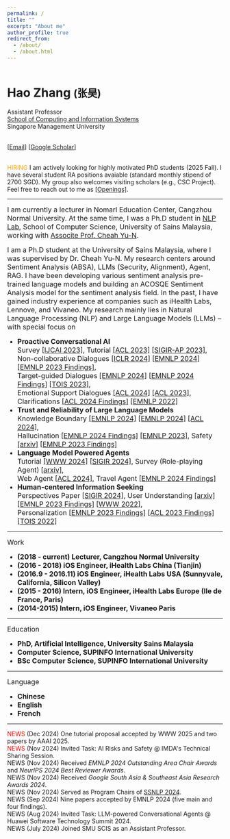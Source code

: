 ```yaml
---
permalink: /
title: ""
excerpt: "About me"
author_profile: true
redirect_from: 
  - /about/
  - /about.html
---
```


<header></header>
  
  <h1>
    Hao Zhang <small>(张昊)</small>
</h1>
<div class="row">
    <div class="col-sm-7">
        <p>
            Assistant Professor<br>
            <a href="https://computing.smu.edu.sg/people/full-time-faculty">School of Computing and Information Systems</a><br>
            Singapore Management University<br>
        </p>
        <p>
            <br>
            [<a href="mailto:dengyang17dydy@gmail.com">Email</a>]
            [<a href="https://scholar.google.com/citations?user=OshWT3UAAAAJ">Google Scholar</a>]
        </p>
        <p>
            <br>
            <span style="color: orange;">HIRING</span> I am actively looking for highly motivated PhD students (2025 Fall). I have several student RA positions avaiable (standard monthly stipend of 2700 SGD). My group also welcomes visiting scholars (e.g., CSC Project). Feel free to reach out to me as <a href="https://dengyang17.github.io/files/Openings.pdf">[Openings]</a>.<br>
        </p>
    </div>
</div>
<hr>
<p>
    <font size="3">
     I am currently a lecturer in Nomarl Education Center, Cangzhou Normal University. At the same time, I was a Ph.D student in <a href="">NLP Lab</a>, School of Computer Science, University of Sains Malaysia, working with <a href="https://www.chuatatseng.com/">Associte Prof. Cheah Yu-N</a>.
    </font>
</p>
<p>
    <font size="3">
          I am a Ph.D student at the University of Sains Malaysia, where I was supervised by Dr. Cheah Yu-N. My research centers around Sentiment Analysis (ABSA), LLMs (Security, Alignment), Agent, RAG. I have been developing various sentiment analysis pre-trained language models and building an ACOSQE Sentiment Analysis model for the sentiment analysis field. In the past, I have gained industry experience at companies such as iHealth Labs, Lennove, and Vivaneo. 
        My research mainly lies in Natural Language Processing (NLP) and Large Language Models (LLMs) – with special focus on 
        <ul>
            <li> <b>Proactive Conversational AI</b><br>Survey <a href="https://arxiv.org/abs/2305.02750">[IJCAI 2023]</a>, Tutorial <a href="https://dengyang17.github.io/files/ACL2023-Tutorial-ConvAI.pdf">[ACL 2023]</a> <a href="https://dengyang17.github.io/files/SIGIRAP2023-Tutorial-ConvAI.pdf">[SIGIR-AP 2023]</a>,<br>Non-collaborative Dialogues <a href="https://openreview.net/forum?id=MCNqgUFTHI">[ICLR 2024]</a> <a href="https://arxiv.org/abs/2403.06769">[EMNLP 2024]</a> <a href="https://aclanthology.org/2023.findings-emnlp.711/">[EMNLP 2023 Findings]</a>,<br>Target-guided Dialogues <a href="https://aclanthology.org/2024.emnlp-main.1175/">[EMNLP 2024]</a> <a href="https://aclanthology.org/2024.findings-emnlp.829/">[EMNLP 2024 Findings]</a> <a href="https://arxiv.org/abs/2204.06923">[TOIS 2023]</a>,<br>Emotional Support Dialogues <a href="https://aclanthology.org/2024.acl-long.611/">[ACL 2024]</a> <a href="https://aclanthology.org/2023.acl-long.225/">[ACL 2023]</a>,<br>Clarifications <a href="https://aclanthology.org/2024.findings-acl.632/">[ACL 2024 Findings]</a> <a href="https://aclanthology.org/2022.emnlp-main.469/">[EMNLP 2022]</a></li>
            <li> <b>Trust and Reliability of Large Language Models</b><br>Knowledge Boundary <a href="https://arxiv.org/abs/2402.15062">[EMNLP 2024]</a> <a href="https://arxiv.org/abs/2403.05330">[EMNLP 2024]</a> <a href="https://aclanthology.org/2024.acl-long.578/">[ACL 2024]</a>,<br>Hallucination <a href="https://arxiv.org/abs/2409.14399">[EMNLP 2024 Findings]</a> <a href="https://aclanthology.org/2023.emnlp-main.390/">[EMNLP 2023]</a>, Safety <a href="https://arxiv.org/pdf/2405.13820">[arxiv]</a> <a href="https://aclanthology.org/2023.findings-emnlp.143/">[EMNLP 2023 Findings]</a></li>
            <li> <b>Language Model Powered Agents</b><br>Tutorial <a href="https://llmagenttutorial.github.io/">[WWW 2024]</a> <a href="https://llmagenttutorial.github.io/sigir2024">[SIGIR 2024]</a>, Survey (Role-playing Agent) <a href="https://arxiv.org/abs/2407.11484">[arxiv]</a>,<br>Web Agent <a href="https://aclanthology.org/2024.acl-long.477/">[ACL 2024]</a>, Travel Agent <a href="https://arxiv.org/abs/2406.12639">[EMNLP 2024 Findings]</a></li>
            <li> <b>Human-centered Information Seeking</b><br>Perspectives Paper <a href="https://arxiv.org/abs/2404.12670">[SIGIR 2024]</a>, User Understanding <a href="https://arxiv.org/abs/2404.03304">[arxiv]</a> <a href="https://aclanthology.org/2023.findings-emnlp.806/">[EMNLP 2023 Findings]</a> <a href="https://arxiv.org/abs/2202.02912">[WWW 2022]</a>,<br>Personalization <a href="https://aclanthology.org/2023.findings-emnlp.641/">[EMNLP 2023 Findings]</a> <a href="https://aclanthology.org/2023.findings-acl.462/">[ACL 2023 Findings]</a> <a href="https://arxiv.org/abs/2112.13556">[TOIS 2022]</a></li>
        </ul>
    </font>
</p>
<hr>
<p>
    <font size="3">
        Work 
        <ul>
            <li> <b>(2018 - current) Lecturer, Cangzhou Normal University</b></li>
            <li> <b>(2016 - 2018) iOS Engineer, iHealth Labs China (Tianjin)</b></li>
            <li> <b>(2016.9 - 2016.11) iOS Engineer, iHealth Labs USA (Sunnyvale, California, Silicon Valley)</b></li>
            <li> <b>(2015 - 2016) Intern, iOS Engineer, iHealth Labs Europe (Ile de France, Paris)</b></li>
            <li> <b>(2014-2015) Intern, iOS Engineer, Vivaneo Paris</b></li>
        </ul>
    </font>
</p>
<hr>
<p>
    <font size="3">
        Education 
        <ul>
            <li> <b>PhD, Artificial Intelligence, University Sains Malaysia</b></li>
            <li> <b>Computer Science, SUPINFO International University</b></li>
            <li> <b>BSc Computer Science, SUPINFO International University</b></li>
        </ul>
    </font>
</p>
<hr>
<p>
    <font size="3">
        Language 
        <ul>
            <li> <b>Chinese</b></li>
            <li> <b>English</b></li>
            <li> <b>French</b></li>
        </ul>
    </font>
</p>
<hr>
<p>
    <span style="color: red;">NEWS</span> (Dec 2024) One tutorial proposal accepted by WWW 2025 and two papers by AAAI 2025.<br>
    <span style="color: red;">NEWS</span> (Nov 2024) Invited Task: AI Risks and Safety @ IMDA's Technical Sharing Session.<br>
    <span class="label label-danger">NEWS</span> (Nov 2024) Received <i>EMNLP 2024 Outstanding Area Chair Awards</i> and <i>NeurIPS 2024 Best Reviewer Awards</i>.<br>
    <span class="label label-danger">NEWS</span> (Nov 2024) Received <i>Google South Asia & Southeast Asia Research Awards 2024</i>.<br>
    <span class="label label-danger">NEWS</span> (Nov 2024) Served as Program Chairs of <a href="https://wing-nus.github.io/SSNLP-2024/">SSNLP 2024</a>.<br>
    <span class="label label-danger">NEWS</span> (Sep 2024) Nine papers accepted by EMNLP 2024 (five main and four findings).<br>
    <span class="label label-danger">NEWS</span> (Aug 2024) Invited Task: LLM-powered Conversational Agents @ Huawei Software Technology Summit 2024.<br>
    <span class="label label-danger">NEWS</span> (July 2024) Joined SMU SCIS as an Assistant Professor.<br>
</p>

